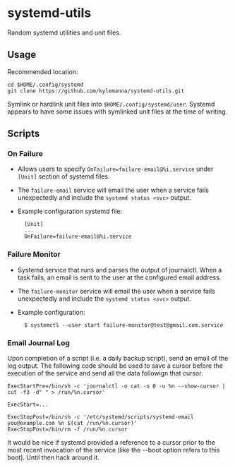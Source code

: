 # systemd-utils

Random systemd utilities and unit files.

## Usage

Recommended location:

    cd $HOME/.config/systemd
    git clone https://github.com/kylemanna/systemd-utils.git

Symlink or hardlink unit files into `$HOME/.config/systemd/user`.  Systemd appears to have some issues with symlinked unit files at the time of writing.

## Scripts

### On Failure

* Allows users to specify `OnFailure=failure-email@%i.service` under `[Unit]` section of systemd files.
* The `failure-email` service will email the user when a service fails unexpectedly and include the `systemd status <svc>` output.
* Example configuration systemd file:

        [Unit]
        ...
        OnFailure=failure-email@%i.service


### Failure Monitor

* Systemd service that runs and parses the output of journalctl.  When a task fails, an email is sent to the user at the configured email address.
* The `failure-monitor` service will email the user when a service fails unexpectedly and include the `systemd status <svc>` output.
* Example configuration:

        $ systemctl --user start failure-monitor@test@gmail.com.service

### Email Journal Log

Upon completion of a script (i.e. a daily backup script), send an email of the log output.  The following code should be used to save a cursor before the execution of the service and send all the data followign that cursor.

    ExecStartPre=/bin/sh -c 'journalctl -o cat -n 0 -u %n --show-cursor | cut -f3 -d" " > /run/%n.cursor'

    ExecStart=...

    ExecStopPost=/bin/sh -c '/etc/systemd/scripts/systemd-email you@example.com %n $(cat /run/%n.cursor)'
    ExecStopPost=/bin/rm -f /run/%n.cursor

It would be nice if systemd provided a reference to a cursor prior to the most recent invocation of the service (like the --boot option refers to this boot).  Until then hack around it.
